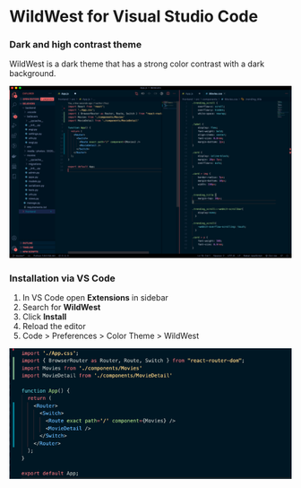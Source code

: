 # WildWest for Visual Studio Code 
### Dark and high contrast theme

WildWest is a dark theme that has a strong color contrast with a dark background.


<p align="center">
  <img src="https://github.com/Maheshoo7/WildWest/blob/master/demo/Screenshot%202020-09-22%20at%207.50.04%20PM.png" title="hover text">
</p>

### Installation via VS Code
1. In VS Code open **Extensions** in sidebar
2. Search for **WildWest**
3. Click **Install**
4. Reload the editor
5. Code > Preferences > Color Theme > WildWest

<img src="https://github.com/Maheshoo7/WildWest/blob/master/demo/Screenshot%202020-09-22%20at%207.55.12%20PM.png" title="hover text">

